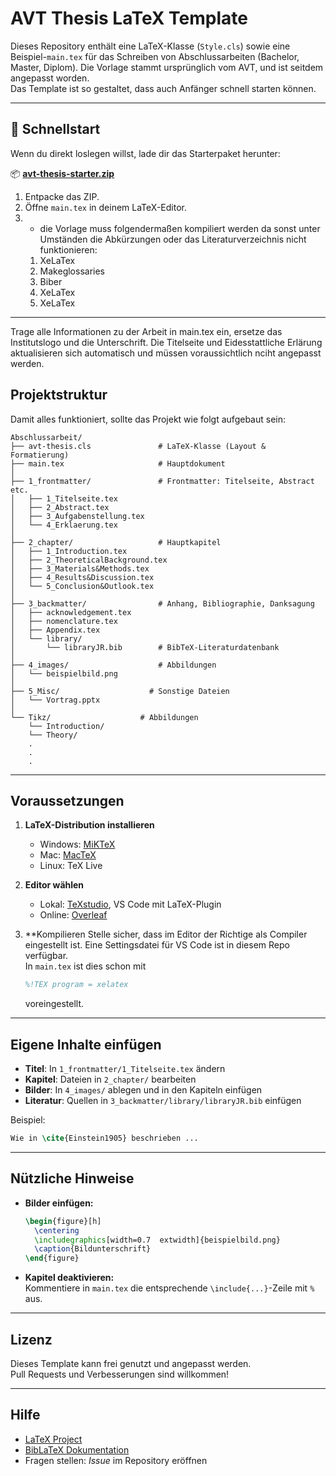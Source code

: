 # AVT Thesis LaTeX Template

Dieses Repository enthält eine LaTeX-Klasse (`Style.cls`) sowie eine Beispiel-`main.tex` für das Schreiben von Abschlussarbeiten (Bachelor, Master, Diplom). Die Vorlage stammt ursprünglich vom AVT, und ist seitdem angepasst worden.  
Das Template ist so gestaltet, dass auch Anfänger schnell starten können.

---

## 🚀 Schnellstart

Wenn du direkt loslegen willst, lade dir das Starterpaket herunter:  

📦 **[avt-thesis-starter.zip](./avt-thesis-starter.zip)**  

1. Entpacke das ZIP.  
2. Öffne `main.tex` in deinem LaTeX-Editor.  
3. - die Vorlage muss folgendermaßen kompiliert werden da sonst unter Umständen die Abkürzungen oder das Literaturverzeichnis nicht funktionieren:
    1. XeLaTex
    2. Makeglossaries
    3. Biber
    4. XeLaTex
    5. XeLaTex
---

Trage alle Informationen zu der Arbeit in main.tex ein, ersetze das Institutslogo und die Unterschrift. Die Titelseite und Eidesstattliche Erlärung aktualisieren sich automatisch und müssen voraussichtlich nciht angepasst werden.

## Projektstruktur

Damit alles funktioniert, sollte das Projekt wie folgt aufgebaut sein:

```
Abschlussarbeit/
├── avt-thesis.cls               # LaTeX-Klasse (Layout & Formatierung)
├── main.tex                     # Hauptdokument
│
├── 1_frontmatter/               # Frontmatter: Titelseite, Abstract etc.
│   ├── 1_Titelseite.tex
│   ├── 2_Abstract.tex
│   ├── 3_Aufgabenstellung.tex
│   └── 4_Erklaerung.tex
│
├── 2_chapter/                   # Hauptkapitel
│   ├── 1_Introduction.tex
│   ├── 2_TheoreticalBackground.tex
│   ├── 3_Materials&Methods.tex
│   ├── 4_Results&Discussion.tex
│   └── 5_Conclusion&Outlook.tex
│
├── 3_backmatter/                # Anhang, Bibliographie, Danksagung
│   ├── acknowledgement.tex
│   ├── nomenclature.tex
│   ├── Appendix.tex
│   └── library/
│       └── libraryJR.bib        # BibTeX-Literaturdatenbank
│
├── 4_images/                    # Abbildungen
│   └── beispielbild.png
│
├── 5_Misc/                    # Sonstige Dateien
│   └── Vortrag.pptx
│
└── Tikz/                    # Abbildungen
    └── Introduction/
    └── Theory/
    .
    .
    .

```

---

## Voraussetzungen

1. **LaTeX-Distribution installieren**
   - Windows: [MiKTeX](https://miktex.org/)
   - Mac: [MacTeX](https://tug.org/mactex/)
   - Linux: TeX Live

2. **Editor wählen**
   - Lokal: [TeXstudio](https://www.texstudio.org/), VS Code mit LaTeX-Plugin
   - Online: [Overleaf](https://www.overleaf.com/)

3. **Kompilieren
   Stelle sicher, dass im Editor der Richtige als Compiler eingestellt ist. Eine Settingsdatei für VS Code ist in diesem Repo verfügbar.  
   In `main.tex` ist dies schon mit  
   ```latex
   %!TEX program = xelatex
   ```  
   voreingestellt.

---

## Eigene Inhalte einfügen

- **Titel**: In `1_frontmatter/1_Titelseite.tex` ändern  
- **Kapitel**: Dateien in `2_chapter/` bearbeiten  
- **Bilder**: In `4_images/` ablegen und in den Kapiteln einfügen  
- **Literatur**: Quellen in `3_backmatter/library/libraryJR.bib` einfügen  

Beispiel:  
```latex
Wie in \cite{Einstein1905} beschrieben ...
```

---

## Nützliche Hinweise

- **Bilder einfügen:**
  ```latex
  \begin{figure}[h]
    \centering
    \includegraphics[width=0.7	extwidth]{beispielbild.png}
    \caption{Bildunterschrift}
  \end{figure}
  ```


- **Kapitel deaktivieren:**  
  Kommentiere in `main.tex` die entsprechende `\include{...}`-Zeile mit `%` aus.

---

## Lizenz

Dieses Template kann frei genutzt und angepasst werden.  
Pull Requests und Verbesserungen sind willkommen!

---

## Hilfe

- [LaTeX Project](https://www.latex-project.org/)
- [BibLaTeX Dokumentation](https://ctan.org/pkg/biblatex)
- Fragen stellen: *Issue* im Repository eröffnen
